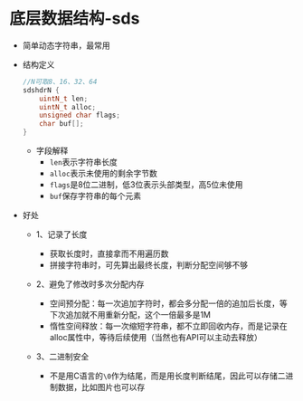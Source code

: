 # 底层数据结构-sds

- 简单动态字符串，最常用

- 结构定义
    ```c++
    //N可取8、16、32、64
    sdshdrN {
        uintN_t len;
        uintN_t alloc;
        unsigned char flags;
        char buf[];
    }
    ```
    - 字段解释
        - `len`表示字符串长度
        - `alloc`表示未使用的剩余字节数
        - `flags`是8位二进制，低3位表示头部类型，高5位未使用
        - `buf`保存字符串的每个元素

- 好处
    - 1、记录了长度
        - 获取长度时，直接拿而不用遍历数
        - 拼接字符串时，可先算出最终长度，判断分配空间够不够
        
    - 2、避免了修改时多次分配内存
        - 空间预分配：每一次追加字符时，都会多分配一倍的追加后长度，等下次追加就不用重新分配，这个一倍最多是1M
        - 惰性空间释放：每一次缩短字符串，都不立即回收内存，而是记录在alloc属性中，等待后续使用（当然也有API可以主动去释放）
        
    - 3、二进制安全
        - 不是用C语言的`\0`作为结尾，而是用长度判断结尾，因此可以存储二进制数据，比如图片也可以存
